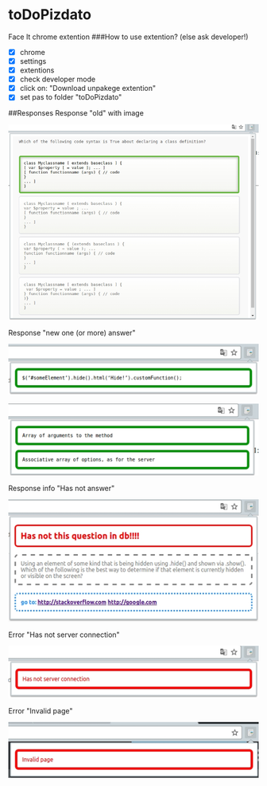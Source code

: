 # toDoPizdato
Face It chrome extention
###How to use extention? (else ask developer!)

- [x] chrome
- [x] settings
- [x] extentions
- [x] check developer mode
- [x] click on: "Download unpakege extention"
- [x] set pas to folder "toDoPizdato"

##Responses
Response "old" with image

![picture alt](img/old.jpg "Old")

Response "new one (or more) answer"

![picture alt](img/newOne.jpg "New one")

![picture alt](img/newMulty.jpg "New multy")

Response info "Has not answer"

![picture alt](img/infoHasNotAnswer.jpg "Has not answer")

Error "Has not server connection"

![picture alt](img/errorHasNotServer.jpg "Has not server connection")

Error "Invalid page"

![picture alt](img/errorInvalidPage.jpg "Invalid page")

